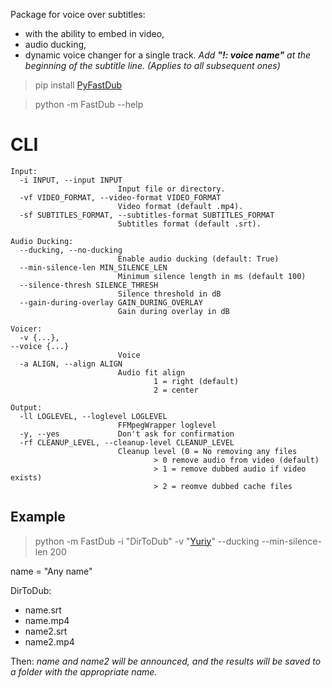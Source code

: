 Package for voice over subtitles:

* with the ability to embed in video,
* audio ducking,
* dynamic voice changer for a single track. _Add **"!: voice name"** at the beginning of the subtitle line. (Applies to all
  subsequent ones)_

> pip install [PyFastDub](https://pypi.org/project/PyFastDub/)

> python -m FastDub --help

# CLI

```
Input:
  -i INPUT, --input INPUT
                        Input file or directory.
  -vf VIDEO_FORMAT, --video-format VIDEO_FORMAT
                        Video format (default .mp4).
  -sf SUBTITLES_FORMAT, --subtitles-format SUBTITLES_FORMAT
                        Subtitles format (default .srt).

Audio Ducking:
  --ducking, --no-ducking
                        Enable audio ducking (default: True)
  --min-silence-len MIN_SILENCE_LEN
                        Minimum silence length in ms (default 100)
  --silence-thresh SILENCE_THRESH
                        Silence threshold in dB
  --gain-during-overlay GAIN_DURING_OVERLAY
                        Gain during overlay in dB

Voicer:
  -v {...}, 
--voice {...}
                        Voice
  -a ALIGN, --align ALIGN
                        Audio fit align
                                1 = right (default)
                                2 = center

Output:
  -ll LOGLEVEL, --loglevel LOGLEVEL
                        FFMpegWrapper loglevel
  -y, --yes             Don't ask for confirmation
  -rf CLEANUP_LEVEL, --cleanup-level CLEANUP_LEVEL
                        Cleanup level (0 = No removing any files
                                > 0 remove audio from video (default)
                                > 1 = remove dubbed audio if video exists)
                                > 2 = reomve dubbed cache files
```

## Example

> python -m FastDub -i "DirToDub" -v "[Yuriy](https://rhvoice.su/downloads/?voice=yuriy&type=sapi)" --ducking
> --min-silence-len 200

name = "Any name"

DirToDub:

- name.srt
- name.mp4
- name2.srt
- name2.mp4

Then:
_name and name2 will be announced, and the results will be saved to a folder with the appropriate name._